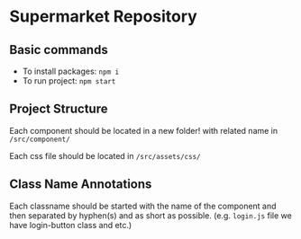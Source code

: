 # Supermarket Repository


## Basic commands

- To install packages: `npm i`
- To run project: `npm start`

## Project Structure

Each component should be located in a new folder! with related name in `/src/component/`

Each css file should be located in `/src/assets/css/`

## Class Name Annotations

Each classname should be started with the name of the component and then separated by hyphen(s) and as short as possible. (e.g. `login.js` file we have login-button class and etc.)